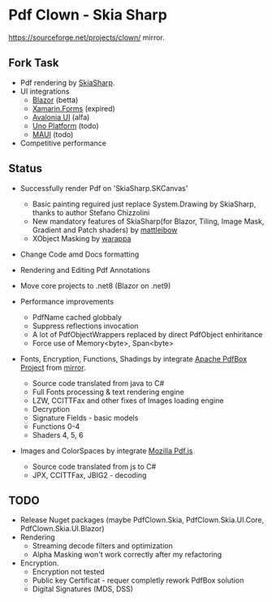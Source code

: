 # Pdf Clown - Skia Sharp
https://sourceforge.net/projects/clown/ mirror.

## Fork Task

- Pdf rendering by [SkiaSharp](https://github.com/mono/SkiaSharp).
- UI integrations 
  - [Blazor](https://learn.microsoft.com/en-us/aspnet/core/blazor/host-and-deploy/webassembly?view=aspnetcore-8.0) (betta)
  - [Xamarin.Forms](https://github.com/xamarin/Xamarin.Forms) (expired)
  - [Avalonia UI](https://avaloniaui.net/) (alfa)
  - [Uno Platform](https://platform.uno/) (todo)
  - [MAUI](https://learn.microsoft.com/ru-ru/dotnet/maui/what-is-maui?view=net-maui-8.0) (todo)
- Competitive performance

## Status

- Successfully render Pdf on 'SkiaSharp.SKCanvas'
  - Basic painting reguired just replace System.Drawing by SkiaSharp, thanks to author Stefano Chizzolini
  - New mandatory features of SkiaSharp(for Blazor, Tiling, Image Mask, Gradient and Patch shaders) by [mattleibow](https://github.com/mattleibow)
  - XObject Masking by [warappa](https://github.com/warappa)

- Change Code amd Docs formatting
- Rendering and Editing Pdf Annotations
- Move core projects to .net8 (Blazor on .net9)
- Performance improvements
  - PdfName cached globbaly
  - Suppress reflections invocation
  - A lot of PdfObjectWrappers replaced by direct PdfObject enhiritance
  - Force use of Memory\<byte\>, Span\<byte\>
- Fonts, Encryption, Functions, Shadings by integrate [Apache PdfBox Project](https://pdfbox.apache.org/) from [mirror](https://github.com/apache/pdfbox).
  - Source code translated from java to C#
  - Full Fonts processing & text rendering engine
  - LZW, CCITTFax and other fixes of Images loading engine
  - Decryption
  - Signature Fields - basic models
  - Functions 0-4
  - Shaders 4, 5, 6
- Images and ColorSpaces by integrate [Mozilla Pdf.js](https://github.com/mozilla/pdf.js)
  - Source code translated from js to C#
  - JPX, CCITTFax, JBIG2 - decoding

## TODO
- Release Nuget packages (maybe PdfClown.Skia, PdfClown.Skia.UI.Core, PdfClown.Skia.UI.Blazor)
- Rendering
  - Streaming decode filters and optimization
  - Alpha Masking won't work correctly after my refactoring	  
- Encryption.
  - Encryption not tested
  - Public key Certificat - requer completly rework PdfBox solution
  - Digital Signatures (MDS, DSS)

